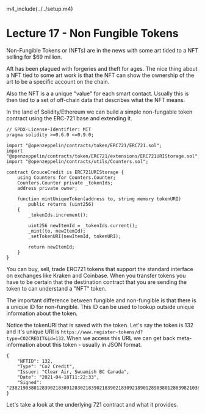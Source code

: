 
m4_include(../../setup.m4)

# Lecture 17 - Non Fungible Tokens

Non-Fungible Tokens or (NFTs) are in the news with some art tided
to a NFT selling for $69 million.

Aft has been plagued with forgeries and theft for ages.  The nice
thing about a NFT tied to some art work is that the NFT can show
the ownership of the art to be a specific account on the chain.

Also the NFT is a a unique "value" for each smart contact.
Usually this is then tied to a set of off-chain data
that describes what the NFT means.

In the land of Solidity/Ethereum we can build a simple non-fungable token 
contract using the ERC-721 base and extending it.

```
// SPDX-License-Identifier: MIT
pragma solidity >=0.6.0 <=0.9.0;

import "@openzeppelin/contracts/token/ERC721/ERC721.sol";
import "@openzeppelin/contracts/token/ERC721/extensions/ERC721URIStorage.sol";
import "@openzeppelin/contracts/utils/Counters.sol";

contract GrouceCredit is ERC721URIStorage {
    using Counters for Counters.Counter;
    Counters.Counter private _tokenIds;
	address private owner;

    function mintUniqueToken(address to, string memory tokenURI)
        public returns (uint256)	
    {
        _tokenIds.increment();

        uint256 newItemId = _tokenIds.current();
        _mint(to, newItemId);
        _setTokenURI(newItemId, tokenURI);

        return newItemId;
    }
}
```

You can buy, sell, trade ERC721 tokens that support the standard interface
on exchanges like Kraken and Coinbase.  When you transfer tokens you have to
be certain that the destination contract that you are sending the token to
can understand a "NFT" token.

The important difference between fungible and non-fungible is that there is
a unique ID for non-fungible.  This ID can be used to lookup outside unique
information about the token.

Notice the tokenURI that is saved with the token.  Let's say the token is 
132 and it's unique URI is
`https://www.register-tokens/d?type=CO2CREDIT&id=132`.
When we access this URL we can get back meta-information about this
token - usually in JSON format.

```
{
	"NFTID": 132,
	"Type": "Co2 Credit",
	"Issuer: "Clear Air, Swuamish BC Canada",
	"Date": "2021-04-18T11:22:33",
	"Signed": "23821903801283902183091283021839021839021830921890128903801280398210382103809123"
}
```

Let's take a look at the underlying 721 contract and what it provides.



